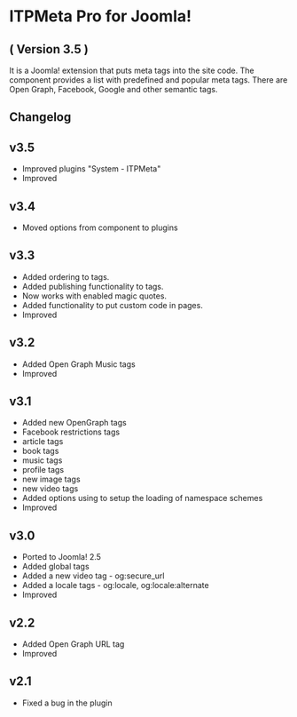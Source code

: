 ITPMeta Pro for Joomla! 
==========================
( Version 3.5 )
--------------------------

It is a Joomla! extension that puts meta tags into the site code. The component provides a list with predefined and popular meta tags. There are Open Graph,  Facebook, Google and other semantic tags.

Changelog
---------

v3.5
-----------
* Improved plugins "System - ITPMeta"
* Improved 

v3.4
-----------
* Moved options from component to plugins

v3.3
-----------
* Added ordering to tags.
* Added publishing functionality to tags.
* Now works with enabled magic quotes.
* Added functionality to put custom code in pages.
* Improved

v3.2
-----------
* Added Open Graph Music tags
* Improved

v3.1
-----------
* Added new OpenGraph tags
 * Facebook restrictions tags
 * article tags
 * book tags
 * music tags
 * profile tags
 * new image tags
 * new video tags
* Added options using to setup the loading of namespace schemes
* Improved

v3.0
-----------
* Ported to Joomla! 2.5
* Added global tags
* Added a new video tag - og:secure_url
* Added a locale tags - og:locale, og:locale:alternate
* Improved

v2.2
-----------
* Added Open Graph URL tag
* Improved

v2.1
-----------
* Fixed a bug in the plugin